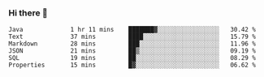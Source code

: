 ### Hi there 👋


<!--START_SECTION:waka-->

```text
Java             1 hr 11 mins    ███████▓░░░░░░░░░░░░░░░░░   30.42 %
Text             37 mins         ████░░░░░░░░░░░░░░░░░░░░░   15.79 %
Markdown         28 mins         ███░░░░░░░░░░░░░░░░░░░░░░   11.96 %
JSON             21 mins         ██▒░░░░░░░░░░░░░░░░░░░░░░   09.19 %
SQL              19 mins         ██░░░░░░░░░░░░░░░░░░░░░░░   08.29 %
Properties       15 mins         █▓░░░░░░░░░░░░░░░░░░░░░░░   06.62 %
```

<!--END_SECTION:waka-->

<!--
**ssrahul96/ssrahul96** is a ✨ _special_ ✨ repository because its `README.md` (this file) appears on your GitHub profile.

Here are some ideas to get you started:

- 🔭 I’m currently working on ...
- 🌱 I’m currently learning ...
- 👯 I’m looking to collaborate on ...
- 🤔 I’m looking for help with ...
- 💬 Ask me about ...
- 📫 How to reach me: ...
- 😄 Pronouns: ...
- ⚡ Fun fact: ...
-->

